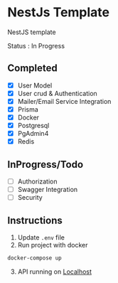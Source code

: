 # NestJs Template 
NestJS template

Status : In Progress

## Completed
- [X] User Model
- [X] User crud & Authentication
- [X] Mailer/Email Service Integration
- [X] Prisma
- [X] Docker
- [X] Postgresql
- [X] PgAdmin4
- [X] Redis

## InProgress/Todo
- [ ] Authorization
- [ ] Swagger Integration
- [ ] Security

## Instructions

1. Update `.env` file
2. Run project with docker
```bash 
docker-compose up 
```
3. API running on [Localhost](http://localhost:3000)
